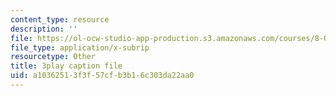 ```yaml
---
content_type: resource
description: ''
file: https://ol-ocw-studio-app-production.s3.amazonaws.com/courses/8-01sc-classical-mechanics-fall-2016/a10362513f3f57cfb3b16c303da22aa0_uRUAnKCyyig.vtt
file_type: application/x-subrip
resourcetype: Other
title: 3play caption file
uid: a1036251-3f3f-57cf-b3b1-6c303da22aa0
---
```

